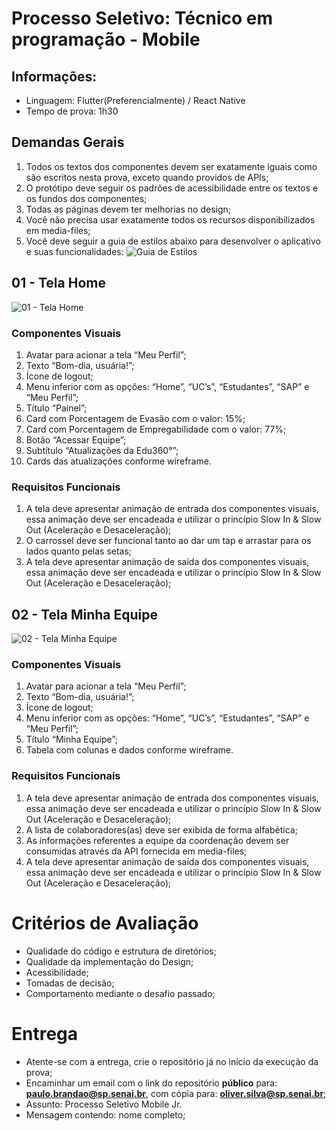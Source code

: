 # Processo Seletivo: Técnico em programação - Mobile

## Informações:
- Linguagem: Flutter(Preferencialmente) / React Native 
- Tempo de prova: 1h30

## Demandas Gerais
1.	Todos os textos dos componentes devem ser exatamente iguais como são escritos nesta prova, exceto quando providos de APIs;
2.	O protótipo deve seguir os padrões de acessibilidade entre os textos e os fundos dos componentes;
3.	Todas as páginas devem ter melhorias no design;
4.	Você não precisa usar exatamente todos os recursos disponibilizados em media-files; 
5.	Você deve seguir a guia de estilos abaixo para desenvolver o aplicativo e suas funcionalidades:
![Guia de Estilos](style_guide.png)

## 01 - Tela Home
![01 - Tela Home](1-home.png)

### Componentes Visuais
1.	Avatar para acionar a tela “Meu Perfil”;
2.	Texto “Bom-dia, usuária!”;
3.	Ícone de logout;
4.	Menu inferior com as opções:
“Home”, “UC’s”, “Estudantes”, “SAP” e “Meu Perfil”; 
5.	Título “Painel”;
6.	Card com Porcentagem de Evasão com o valor: 15%;
7.	Card com Porcentagem de Empregabilidade com o valor: 77%;
8.	Botão “Acessar Equipe”;
9.	Subtítulo “Atualizações da Edu360°”;
10.	Cards das atualizações conforme wireframe.

### Requisitos Funcionais
1.	A tela deve apresentar animação de entrada dos componentes visuais, essa animação deve ser encadeada e utilizar o princípio Slow In & Slow Out (Aceleração e Desaceleração);
2.	O carrossel deve ser funcional tanto ao dar um tap e arrastar para os lados quanto pelas setas;
3.	A tela deve apresentar animação de saída dos componentes visuais, essa animação deve ser encadeada e utilizar o princípio Slow In & Slow Out (Aceleração e Desaceleração);

## 02 - Tela Minha Equipe
![02 - Tela Minha Equipe](2-minha-equipe.png)

### Componentes Visuais
1.	Avatar para acionar a tela “Meu Perfil”;
2.	Texto “Bom-dia, usuária!”;
3.	Ícone de logout;
4.	Menu inferior com as opções:
“Home”, “UC’s”, “Estudantes”, “SAP” e “Meu Perfil”; 
5.	Título “Minha Equipe”;
6.	Tabela com colunas e dados conforme wireframe.


### Requisitos Funcionais
1.	A tela deve apresentar animação de entrada
dos componentes visuais, essa animação deve ser encadeada
e utilizar o princípio Slow In & Slow Out (Aceleração e Desaceleração);
2.	A lista de colaboradores(as) deve ser exibida de forma alfabética;
3.	As informações referentes a equipe da coordenação devem ser
consumidas através da API fornecida em media-files; 
4.	A tela deve apresentar animação de saída
dos componentes visuais, essa animação deve ser encadeada
e utilizar o princípio Slow In & Slow Out (Aceleração e Desaceleração);

# Critérios de Avaliação
- Qualidade do código e estrutura de diretórios;
- Qualidade da implementação do Design;
- Acessibilidade;
- Tomadas de decisão;
- Comportamento mediante o desafio passado;

# Entrega
- Atente-se com a entrega, crie o repositório já no início da execução da prova;
- Encaminhar um email com o link do repositório **público** para: **paulo.brandao@sp.senai.br**, com cópia para: **oliver.silva@sp.senai.br**;
- Assunto: Processo Seletivo Mobile Jr.
- Mensagem contendo: nome completo;
